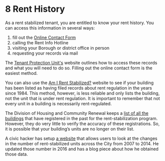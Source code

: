 # 8 Rent History
As a rent stabilized tenant, you are entitled to know your rent history. You can access this information in several ways:

1.	fill out the [Online Contact Form](https://portal.hcr.ny.gov/app/ask)
2.	calling the Rent Info Hotline
3.	visiting your Borough or district office in person
4.	requesting your records via mail

The [Tenant Protection Unit's](http://www.nyshcr.org/rent/tenantresources.htm) website outlines how to access these records and what you will need to do so. Filling out the online contact form is the easiest method.

You can also use the [Am I Rent Stabilized?](https://amirentstabilized.com) website to see if your building has been listed as having filed records about rent regulation in the years since 1984. This method, however, is less reliable and only lists the building, not the unit that is under rent regulation. It is important to remember that not every unit in a building is necessarily rent-regulated.


The Division of Housing and Community Renewal keeps a [list of all the buildings](http://www1.nyc.gov/site/rentguidelinesboard/resources/rent-stabilized-building-lists.page) that have registered in the past for the rent-stabilization program. However, they do very little to verify the accuracy of these registrations. So, it is possible that your building’s units are no longer on their list.

A civic hacker has setup [a website](http://blog.johnkrauss.com/where-is-decontrol/) that allows users to look at the changes in the number of rent-stabilized units across the City from 2007 to 2014. He updated those number in 2016 and has a blog piece about how he obtained those data.
